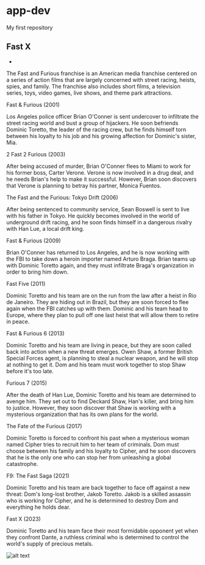 # app-dev
My first repository
## Fast X
* 
The Fast and Furious franchise is an American media franchise centered on a series of action films that are largely concerned with street racing, heists, spies, and family. The franchise also includes short films, a television series, toys, video games, live shows, and theme park attractions.

Fast & Furious (2001)

Los Angeles police officer Brian O'Conner is sent undercover to infiltrate the street racing world and bust a group of hijackers. He soon befriends Dominic Toretto, the leader of the racing crew, but he finds himself torn between his loyalty to his job and his growing affection for Dominic's sister, Mia.

2 Fast 2 Furious (2003)

After being accused of murder, Brian O'Conner flees to Miami to work for his former boss, Carter Verone. Verone is now involved in a drug deal, and he needs Brian's help to make it successful. However, Brian soon discovers that Verone is planning to betray his partner, Monica Fuentos.

The Fast and the Furious: Tokyo Drift (2006)

After being sentenced to community service, Sean Boswell is sent to live with his father in Tokyo. He quickly becomes involved in the world of underground drift racing, and he soon finds himself in a dangerous rivalry with Han Lue, a local drift king.

Fast & Furious (2009)

Brian O'Conner has returned to Los Angeles, and he is now working with the FBI to take down a heroin importer named Arturo Braga. Brian teams up with Dominic Toretto again, and they must infiltrate Braga's organization in order to bring him down.

Fast Five (2011)

Dominic Toretto and his team are on the run from the law after a heist in Rio de Janeiro. They are hiding out in Brazil, but they are soon forced to flee again when the FBI catches up with them. Dominic and his team head to Europe, where they plan to pull off one last heist that will allow them to retire in peace.

Fast & Furious 6 (2013)

Dominic Toretto and his team are living in peace, but they are soon called back into action when a new threat emerges. Owen Shaw, a former British Special Forces agent, is planning to steal a nuclear weapon, and he will stop at nothing to get it. Dom and his team must work together to stop Shaw before it's too late.

Furious 7 (2015)

After the death of Han Lue, Dominic Toretto and his team are determined to avenge him. They set out to find Deckard Shaw, Han's killer, and bring him to justice. However, they soon discover that Shaw is working with a mysterious organization that has its own plans for the world.

The Fate of the Furious (2017)

Dominic Toretto is forced to confront his past when a mysterious woman named Cipher tries to recruit him to her team of criminals. Dom must choose between his family and his loyalty to Cipher, and he soon discovers that he is the only one who can stop her from unleashing a global catastrophe.

F9: The Fast Saga (2021)

Dominic Toretto and his team are back together to face off against a new threat: Dom's long-lost brother, Jakob Toretto. Jakob is a skilled assassin who is working for Cipher, and he is determined to destroy Dom and everything he holds dear.

Fast X (2023)

Dominic Toretto and his team face their most formidable opponent yet when they confront Dante, a ruthless criminal who is determined to control the world's supply of precious metals.

![alt text](https://www.bing.com/images/search?view=detailV2&ccid=r1lsXs%2ba&id=D8FF9FA03075660ECD3601534DDEC0D57799FD90&thid=OIP.r1lsXs-asliVP2xi1JtzBwHaJQ&mediaurl=https%3a%2f%2f4dmax.co.uk%2fwp-content%2fuploads%2f2022%2f08%2fFast-X.jpg&exph=1200&expw=960&q=fast+x&simid=607988424202418708&FORM=IRPRST&ck=082458EE712F23B48ACBC2F2F0606D4C&selectedIndex=1&ajaxhist=0&ajaxserp=0)
